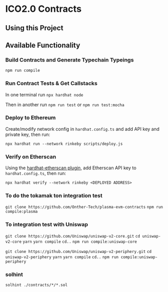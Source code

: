 # ICO2.0 Contracts

## Using this Project

## Available Functionality

### Build Contracts and Generate Typechain Typeings

`npm run compile`

### Run Contract Tests & Get Callstacks

In one terminal run `npx hardhat node`

Then in another run `npm run test` or `npm run test:mocha`

### Deploy to Ethereum

Create/modify network config in `hardhat.config.ts` and add API key and private key, then run:

`npx hardhat run --network rinkeby scripts/deploy.js`

### Verify on Etherscan

Using the [hardhat-etherscan plugin](https://hardhat.org/plugins/nomiclabs-hardhat-etherscan.html), add Etherscan API key to `hardhat.config.ts`, then run:

`npx hardhat verify --network rinkeby <DEPLOYED ADDRESS>`

### To do the tokamak ton integration test
`git clone https://github.com/Onther-Tech/plasma-evm-contracts`
`npm run compile:plasma`

### To integration test with Uniswap
`git clone https://github.com/Uniswap/uniswap-v2-core.git`
`cd uniswap-v2-core`
`yarn`
`yarn compile`
`cd..`
`npm run compile:uniswap-core`

`git clone https://github.com/Uniswap/uniswap-v2-periphery.git`
`cd uniswap-v2-periphery`
`yarn`
`yarn compile`
`cd..`
`npm run compile:uniswap-periphery`


### solhint
`solhint ./contracts/*/*.sol`
